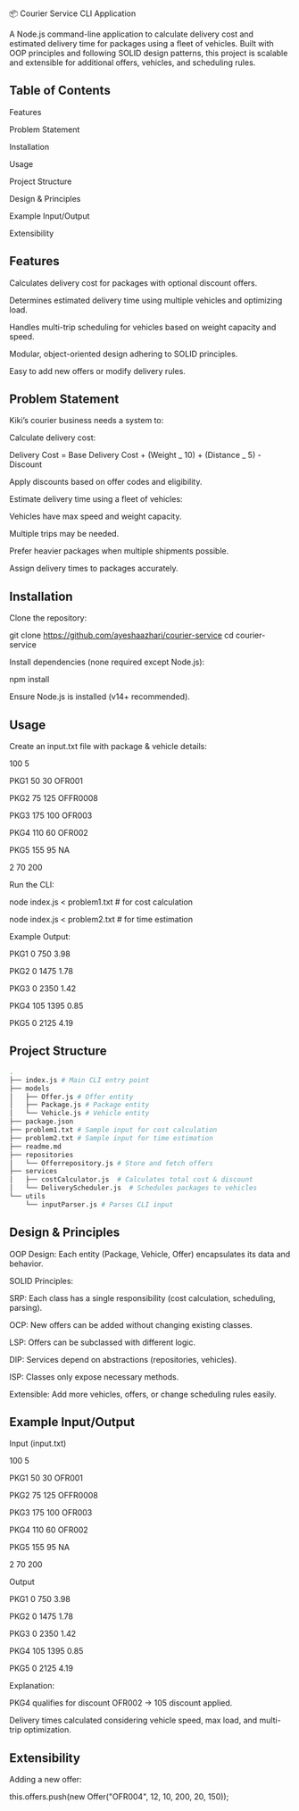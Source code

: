 📦 Courier Service CLI Application

A Node.js command-line application to calculate delivery cost and estimated delivery time for packages using a fleet of vehicles. Built with OOP principles and following SOLID design patterns, this project is scalable and extensible for additional offers, vehicles, and scheduling rules.

## Table of Contents

Features

Problem Statement

Installation

Usage

Project Structure

Design & Principles

Example Input/Output

Extensibility

## Features

Calculates delivery cost for packages with optional discount offers.

Determines estimated delivery time using multiple vehicles and optimizing load.

Handles multi-trip scheduling for vehicles based on weight capacity and speed.

Modular, object-oriented design adhering to SOLID principles.

Easy to add new offers or modify delivery rules.

## Problem Statement

Kiki’s courier business needs a system to:

Calculate delivery cost:

Delivery Cost = Base Delivery Cost + (Weight _ 10) + (Distance _ 5) - Discount

Apply discounts based on offer codes and eligibility.

Estimate delivery time using a fleet of vehicles:

Vehicles have max speed and weight capacity.

Multiple trips may be needed.

Prefer heavier packages when multiple shipments possible.

Assign delivery times to packages accurately.

## Installation

Clone the repository:


git clone https://github.com/ayeshaazhari/courier-service
cd courier-service

Install dependencies (none required except Node.js):

npm install

Ensure Node.js is installed (v14+ recommended).

## Usage

Create an input.txt file with package & vehicle details:

100 5

PKG1 50 30 OFR001

PKG2 75 125 OFFR0008

PKG3 175 100 OFR003

PKG4 110 60 OFR002

PKG5 155 95 NA

2 70 200

Run the CLI:

node index.js < problem1.txt  # for cost calculation

node index.js < problem2.txt  # for time estimation

Example Output:

PKG1 0 750 3.98

PKG2 0 1475 1.78

PKG3 0 2350 1.42

PKG4 105 1395 0.85

PKG5 0 2125 4.19

## Project Structure
```bash
.
├── index.js # Main CLI entry point
├── models
│   ├── Offer.js # Offer entity
│   ├── Package.js # Package entity
│   └── Vehicle.js # Vehicle entity
├── package.json
├── problem1.txt # Sample input for cost calculation
├── problem2.txt # Sample input for time estimation
├── readme.md
├── repositories
│   └── Offerrepository.js # Store and fetch offers
├── services
│   ├── costCalculator.js  # Calculates total cost & discount
│   └── DeliveryScheduler.js  # Schedules packages to vehicles
└── utils
    └── inputParser.js # Parses CLI input

```
## Design & Principles

OOP Design: Each entity (Package, Vehicle, Offer) encapsulates its data and behavior.

SOLID Principles:

SRP: Each class has a single responsibility (cost calculation, scheduling, parsing).

OCP: New offers can be added without changing existing classes.

LSP: Offers can be subclassed with different logic.

DIP: Services depend on abstractions (repositories, vehicles).

ISP: Classes only expose necessary methods.

Extensible: Add more vehicles, offers, or change scheduling rules easily.

## Example Input/Output

Input (input.txt)

100 5

PKG1 50 30 OFR001

PKG2 75 125 OFFR0008

PKG3 175 100 OFR003

PKG4 110 60 OFR002

PKG5 155 95 NA

2 70 200

Output

PKG1 0 750 3.98

PKG2 0 1475 1.78

PKG3 0 2350 1.42

PKG4 105 1395 0.85

PKG5 0 2125 4.19

Explanation:

PKG4 qualifies for discount OFR002 → 105 discount applied.

Delivery times calculated considering vehicle speed, max load, and multi-trip optimization.

## Extensibility

Adding a new offer:

this.offers.push(new Offer("OFR004", 12, 10, 200, 20, 150));
